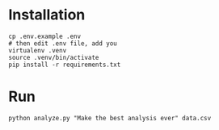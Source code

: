 # Installation

```
cp .env.example .env
# then edit .env file, add you
virtualenv .venv
source .venv/bin/activate
pip install -r requirements.txt
```

# Run

```
python analyze.py "Make the best analysis ever" data.csv
```
